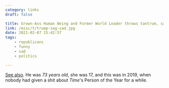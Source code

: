 ```yaml
---
category: links
draft: false

title: Grown-Ass Human Being and Former World Leader throws tantrum, says "Who cares!", and proceeds to write six paragraphs which demonstrate that he does, indeed, care.
link: /misc/t/trump-sag-sad.jpg
date: 2021-02-07 15:42:57
tags:
    - republicans
    - funny
    - sad
    - politics

---
```


[See also](https://www.nbcnews.com/politics/donald-trump/trump-mocks-greta-thunberg-after-she-wins-time-person-year-n1100531). He was _73 years old_, she was 17, and this was in 2019, when nobody had given a shit about _Time_'s Person of the Year for a while.
